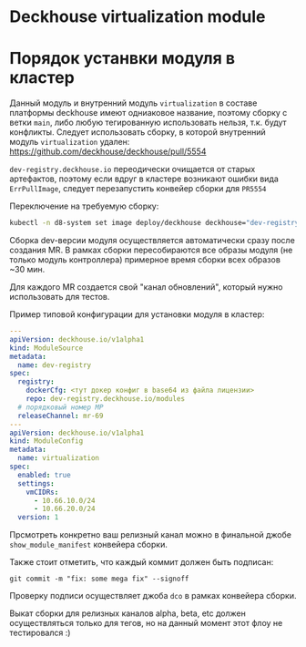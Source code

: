 # Deckhouse virtualization module

# Порядок устанвки модуля в кластер

Данный модуль и внутренний модуль `virtualization` в составе платформы deckhouse имеют одниаковое название, поэтому сборку с ветки `main`, либо любую тегированную использовать нельзя, т.к. будут конфликты. Следует использовать сборку, в которой внутренний модуль `virtualization` удален: https://github.com/deckhouse/deckhouse/pull/5554

`dev-registry.deckhouse.io` переодически очищается от старых артефактов, поэтому если вдруг в кластере возникают ошибки вида `ErrPullImage`, следует перезапустить конвейер сборки для `PR5554`

Переключение на требуемую сборку:

```bash
kubectl -n d8-system set image deploy/deckhouse deckhouse="dev-registry.deckhouse.io/sys/deckhouse-oss:pr5554"
```

Сборка dev-версии модуля осуществляется автоматически сразу после создания MR. В рамках сборки пересобираются все образы модуля (не только модуль контроллера) примерное время сборки всех образов ~30 мин.

Для каждого MR создается свой "канал обновлений", который нужно использовать для тестов.

Пример типовой конфигурации для установки модуля в кластер:

```yaml
---
apiVersion: deckhouse.io/v1alpha1
kind: ModuleSource
metadata:
  name: dev-registry
spec:
  registry:
    dockerCfg: <тут докер конфиг в base64 из файла лицензии>
    repo: dev-registry.deckhouse.io/modules
  # порядковый номер МР
  releaseChannel: mr-69
---
apiVersion: deckhouse.io/v1alpha1
kind: ModuleConfig
metadata:
  name: virtualization
spec:
  enabled: true
  settings:
    vmCIDRs:
      - 10.66.10.0/24
      - 10.66.20.0/24
  version: 1
```

Прсмотреть конкретно ваш релизный канал можно в финальной джобе `show_module_manifest` конвейера сборки.


Также стоит отметить, что каждый коммит должен быть подписан:

```
git commit -m "fix: some mega fix" --signoff
```

Проверку подписи осуществляет джоба `dco` в рамках конвейера сборки.

Выкат сборки для релизных каналов alpha, beta, etc должен осуществляться только для тегов, но на данный момент этот флоу не тестировался :)
